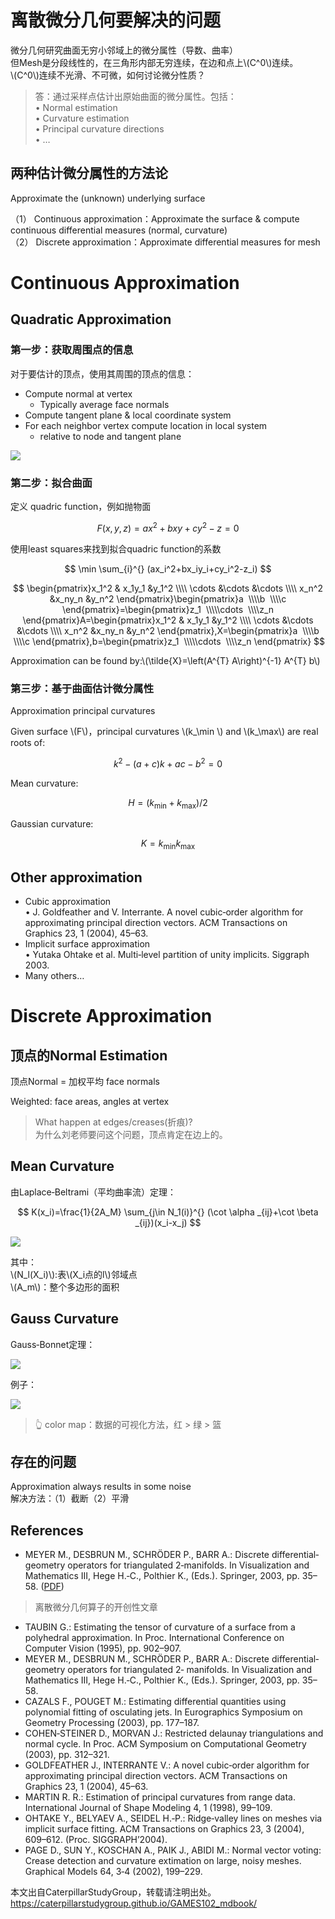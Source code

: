 # 离散微分几何要解决的问题   

微分几何研究曲面无穷小邻域上的微分属性（导数、曲率）    
但Mesh是分段线性的，在三角形内部无穷连续，在边和点上\\(C^0\\)连续。      
\\(C^0\\)连续不光滑、不可微，如何讨论微分性质？


> 答：通过采样点估计出原始曲面的微分属性。包括：  
• Normal estimation    
• Curvature estimation    
• Principal curvature directions   
• …  

## 两种估计微分属性的方法论

Approximate the (unknown) underlying surface    

（1） Continuous approximation：Approximate the surface & compute continuous differential measures (normal, curvature)   
（2） Discrete approximation：Approximate differential measures for mesh    

# Continuous Approximation   

## Quadratic Approximation     

### 第一步：获取周围点的信息

对于要估计的顶点，使用其周围的顶点的信息：  

- Compute normal at vertex    
  - Typically average face normals    
- Compute tangent plane & local coordinate system      
- For each neighbor vertex compute location in local system    
  - relative to node and tangent plane   

![](../assets/微分32.png)    


### 第二步：拟合曲面

定义 quadric function，例如抛物面    

$$
F(x, y, z)=ax^{2}+bxy+cy^{2}-z=0 
$$

使用least squares来找到拟合quadric function的系数

$$
\min \sum_{i}^{} (ax_i^2+bx_iy_i+cy_i^2-z_i) 
$$

$$
\begin{pmatrix}x_1^2  & x_1y_1 &y_1^2
 \\\\ \cdots  &\cdots   &\cdots
  \\\\ x_n^2 &x_ny_n  &y_n^2
\end{pmatrix}\begin{pmatrix}a
 \\\\b
 \\\\c
\end{pmatrix}=\begin{pmatrix}z_1
 \\\\\cdots 
 \\\\z_n
\end{pmatrix}A=\begin{pmatrix}x_1^2  & x_1y_1 &y_1^2
 \\\\ \cdots  &\cdots   &\cdots
  \\\\ x_n^2 &x_ny_n  &y_n^2
\end{pmatrix},X=\begin{pmatrix}a
 \\\\b
 \\\\c
\end{pmatrix},b=\begin{pmatrix}z_1
 \\\\\cdots 
 \\\\z_n
\end{pmatrix}
$$

Approximation can be found by:\\(\tilde{X}=\left(A^{T} A\right)^{-1} A^{T} b\\)     

### 第三步：基于曲面估计微分属性

Approximation principal curvatures

Given surface \\(F\\)，principal curvatures \\(k_\min \\) and \\(k_\max\\) are real roots of:   

$$
k^{2}-(a+c)k + ac - b^{2} = 0
$$

Mean curvature: 

$$
H = (k_\min + k_\max)/2
$$

Gaussian curvature:  

$$
K = k_\min  k_\max
$$

## Other approximation     

* Cubic approximation     
• J. Goldfeather and V. Interrante. A novel cubic‐order algorithm for approximating principal direction vectors. ACM Transactions on Graphics 23, 1 (2004), 45–63.    
* Implicit surface approximation     
• Yutaka Ohtake et al. Multi‐level partition of unity implicits. Siggraph 2003.    
* Many others…      


# Discrete Approximation    

## 顶点的Normal Estimation   

顶点Normal = 加权平均 face normals    

Weighted:  face areas, angles at vertex      

> What happen at edges/creases(折痕)?     
为什么刘老师要问这个问题，顶点肯定在边上的。  

## Mean Curvature     

由Laplace‐Beltrami（平均曲率流）定理：      

$$
K(x_i)=\frac{1}{2A_M} \sum_{j\in N_1(i)}^{} (\cot \alpha _{ij}+\cot \beta _{ij})(x_i-x_j)
$$

![](../assets/微分33.png)    

其中：  
\\(N_l(X_i)\\):表\\(X_i点的l\\)邻域点     
\\(A_m\\)：整个多边形的面积     

## Gauss Curvature     

Gauss‐Bonnet定理：   

![](../assets/微分34.png)    


例子：      

![](../assets/微分35.png)    
> &#x1F446; color map：数据的可视化方法，红 > 绿 > 篮    

## 存在的问题

Approximation always results in some noise    
解决方法：（1）截断（2）平滑

## References    

- MEYER M., DESBRUN M., SCHRÖDER P., BARR A.: Discrete differential‐geometry operators for triangulated 2‐manifolds. In Visualization and Mathematics III, Hege H.‐C., Polthier K., (Eds.). Springer, 2003, pp. 35–58. (<u>PDF</U>)    

> 离散微分几何算子的开创性文章   

- TAUBIN G.: Estimating the tensor of curvature of a surface from a polyhedral approximation. In Proc. International Conference on Computer Vision (1995), pp. 902–907.     
- MEYER M., DESBRUN M., SCHRÖDER P., BARR A.: Discrete differential‐geometry operators for triangulated 2‐ manifolds. In Visualization and Mathematics III, Hege H.‐C., Polthier K., (Eds.). Springer, 2003, pp. 35–58.      
- CAZALS F., POUGET M.: Estimating differential quantities using polynomial fitting of osculating jets. In Eurographics Symposium on Geometry Processing (2003), pp. 177–187.    
- COHEN‐STEINER D., MORVAN J.: Restricted delaunay triangulations and normal cycle. In Proc. ACM Symposium on Computational Geometry (2003), pp. 312–321.    
- GOLDFEATHER J., INTERRANTE V.: A novel cubic‐order algorithm for approximating principal direction vectors. ACM Transactions on Graphics 23, 1 (2004), 45–63.      
- MARTIN R. R.: Estimation of principal curvatures from range data. International Journal of Shape Modeling 4, 1 (1998), 99–109.     
- OHTAKE Y., BELYAEV A., SEIDEL H.‐P.: Ridge‐valley lines on meshes via implicit surface fitting. ACM 
Transactions on Graphics 23, 3 (2004), 609–612. (Proc. SIGGRAPH’2004).       
- PAGE D., SUN Y., KOSCHAN A., PAIK J., ABIDI M.: Normal vector voting: Crease detection and curvature 
extimation on large, noisy meshes. Graphical Models 64, 3‐4 (2002), 199–229.     

本文出自CaterpillarStudyGroup，转载请注明出处。
https://caterpillarstudygroup.github.io/GAMES102_mdbook/  

